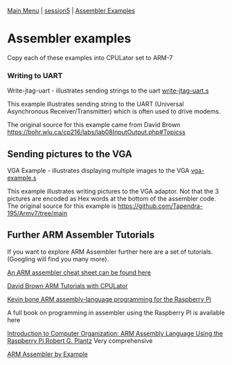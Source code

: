 [Main Menu](../../sessions/README.md) | [session5](../../session5/) | [Assembler Examples](../assemblerExamples/AssemblerExamples.md)

# Assembler examples

Copy each of these examples into CPULator set to ARM-7

### Writing to UART

Write-jtag-uart - illustrates sending strings to the uart [write-jtag-uart.s](../assemblerExamples/code/write-jtag-uart.s)

This example illustrates sending string to the UART (Universal Asynchronous Receiver/Transmitter) which is often used to drive modems.
 
The original source for this example came from David Brown https://bohr.wlu.ca/cp216/labs/lab08InputOutput.php#Topicss

## Sending pictures to the VGA

VGA Example - illustrates displaying multiple images to the VGA [vga-example.s](../assemblerExamples/code/vga-example.s)

This example illustrates writing pictures to the VGA adaptor. 
Not that the 3 pictures are encoded as Hex words at the bottom of the assembler code.
The original source for this example is https://github.com/Tapendra-195/Armv7/tree/main

## Further ARM Assembler Tutorials

If you want to explore ARM Assembler further here are a set of tutorials. 
(Googling will find you many more).

[An ARM assembler cheat sheet can be found here](https://azeria-labs.com/assembly-basics-cheatsheet/)

[David Brown ARM Tutorials with CPULator](https://bohr.wlu.ca/cp216/labs/)

[Kevin bone ARM assembly-language programming for the Raspberry Pi](https://kevinboone.me/pi-asm-toc.html)

A full book on programming in assembler using the Raspberry PI is available here

[Introduction to Computer Organization: ARM Assembly Language Using the Raspberry Pi Robert G. Plantz](
https://bob.cs.sonoma.edu/IntroCompOrg-RPi/sec-gpio-mem.html)  Very comprehensive

[ARM Assembler by Example](https://armasm.com/)

